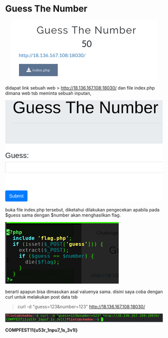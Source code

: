 # Guess The Number

<p  align="center"><img src="img/1.png"/></p>


didapat link sebuah web > http://18.136.167.108:18030/  dan file index.php
dimana web tsb meminta sebuah inputan,

<img src="img/3.png"/>

buka file index.php tersebut,
diketahui dilakukan pengecekan apabila pada $guess sama dengan $number akan menghasilkan flag.

<img src="img/2.png"/>

berarti apapun bisa dimasukan asal valuenya sama.
disini saya coba dengan curl untuk melakukan post data tsb

> curl -d "guess=123&number=123" http://18.136.167.108:18030/

<img src="img/4.png"/>

**COMPFEST11{u53r_1npu7_1s_3v1l}**
